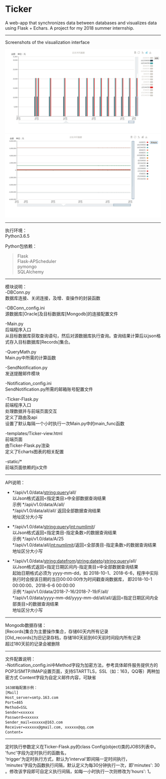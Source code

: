 # Ticker  
A web-app that synchronizes data between databases and visualizes data using Flask + Echars.
A project for my 2018 summer internship. 

**************************************************************************

Screenshots of the visualization interface  
  
![screenshot01](https://raw.githubusercontent.com/deep-river/Ticker/master/Screenshots/Ticker%20scr%20shots%20(1).png)
![screenshot01](https://raw.githubusercontent.com/deep-river/Ticker/master/Screenshots/Ticker%20scr%20shots%20(2).png)

**************************************************************************

执行环境：  
Python3.6.5  
  
Python包依赖：  
>Flask  
>Flask-APScheduler  
>pymongo  
>SQLAlchemy  
	
**************************************************************************

模块说明：  
-DBConn.py  
	数据库连接、关闭连接，及增、查操作的封装函数  
	
-DBConn_config.ini  
	源数据库[Oracle]及目标数据库[Mongodb]的连接配置文件  
	
-Main.py  
	后端程序入口  
	从目标数据库获取查询语句，然后对源数据库执行查询。查询结果计算后以json格式存入目标数据库[Records]集合。  
	
-QueryMath.py  
	Main.py中所需的计算函数  
	
-SendNotification.py  
	发送提醒邮件模块  
	
-Notification_config.ini  
	SendNotification.py所需的邮箱账号配置文件  
	
-Ticker-Flask.py  
	前端程序入口  
	处理数据并与前端页面交互  
	定义了路由及api  
	设置了默认每隔一个小时执行一次Main.py中的main_func函数  
	
-templates/Ticker-view.html  
	前端页面  
	由Ticker-Flask.py渲染  
	定义了Echarts图表的相关配置  
	
-static/*  
	前端页面依赖的js文件  

**************************************************************************

API说明：  
- */api/v1.0/data/<string:query>/all/  
	以Json格式返回<指定类目>中全部数据查询结果  
	示例 */api/v1.0/data/A/all/  
	*/api/v1.0/data/all/all/ 返回全部数据查询结果  
	地址区分大小写  
	
- */api/v1.0/data/<string:query>/<int:numlimit>/  
	以Json格式返回<指定类目-指定条数>的数据查询结果  
	示例 */api/v1.0/data/A/25  
	*/api/v1.0/data/all/<int:numlimit>/返回<全部类目-指定条数>的数据查询结果  
	地址区分大小写  

- */api/v1.0/data/<string:datefrom>/<string:dateto>/<string:query>/all/  
    以Json格式返回<指定日期区间内-指定类目>中全部数据查询结果  
    起始日期格式必须为 yyyy-mm-dd，如 2018-10-1、2018-6-6，程序中实际执行时会按该日期的当日00:00:00作为时间戳查询数据库， 即2018-10-1 00:00:00、2018-6-6 00:00:00  
    示例 */api/v1.0/data/2018-7-16/2018-7-19/F/all/  
    */api/v1.0/data/yyyy-mm-dd/yyyy-mm-dd/all/all/返回<指定日期区间内全部类目>的数据查询结果  
    地址区分大小写  

**************************************************************************

Mongodb数据存储：  
[Records]集合为主要操作集合，存储60天内所有记录  
[Old_records]为旧记录存档，存储180天前到60天前时间段内所有记录  
超过180天前的记录会被删除  

**************************************************************************

文件配置说明：  
-Notification_config.ini中Method字段为加密方法，参考具体邮件服务提供方的POP3/SMTP/IMAP设置页面，支持STARTTLS，SSL（如：163，QQ等）两种加密方式
 Content字段为自定义邮件内容，可缺省  

    163邮箱配置示例：
    [Mail]
    Host_server=smtp.163.com
    Port=465
    Method=SSL
    Sender=xxxxxx
    Password=xxxxxx
    Sender_mail=xxxxxx@163.com
    Receiver=xxxxxx@gmail.com, xxxxxx@qq.com
    Content=

**************************************************************************

定时执行参数定义在Ticker-Flask.py的class Config(object)类的JOBS列表中。  
'func'字段为定时执行的函数名，  
'trigger'为定时执行方式，默认为'interval'即间隔一定时间执行，  
'minutes'字段为函数执行间隔，默认定义为每30分钟执行一次，即'minutes': 30 。修改该字段即可自定义执行间隔，如每一小时执行一次则修改为'hours': 1。  
